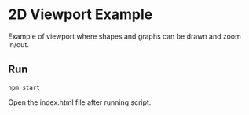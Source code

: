 # 2D Viewport Example
Example of viewport where shapes and graphs can be drawn and zoom in/out.

## Run
```npm start```

Open the index.html file after running script.